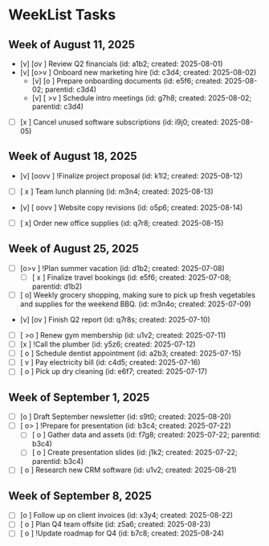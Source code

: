 # WeekList Tasks

## Week of August 11, 2025

- [v] [ov     ] Review Q2 financials (id: a1b2; created: 2025-08-01)
- [v] [o>v    ] Onboard new marketing hire (id: c3d4; created: 2025-08-02)
  - [v] [o      ] Prepare onboarding documents (id: e5f6; created: 2025-08-02; parentid: c3d4)
  - [v] [ >v    ] Schedule intro meetings (id: g7h8; created: 2025-08-02; parentid: c3d4)
- [ ] [x      ] Cancel unused software subscriptions (id: i9j0; created: 2025-08-05)

## Week of August 18, 2025

- [v] [oovv   ] !Finalize project proposal (id: k1l2; created: 2025-08-12)
- [ ] [   x   ] Team lunch planning (id: m3n4; created: 2025-08-13)
- [v] [   oovv ] Website copy revisions (id: o5p6; created: 2025-08-14)
- [ ] [      x] Order new office supplies (id: q7r8; created: 2025-08-15)

## Week of August 25, 2025

- [ ] [o>v    ] !Plan summer vacation (id: d1b2; created: 2025-07-08)
  - [ ] [ x     ] Finalize travel bookings (id: e5f6; created: 2025-07-08; parentid: d1b2)
- [ ] [      o] Weekly grocery shopping, making sure to pick up fresh vegetables and supplies for the weekend BBQ. (id: m3n4o; created: 2025-07-09)
- [v] [ov     ] Finish Q2 report (id: q7r8s; created: 2025-07-10)
- [ ] [  >o   ] Renew gym membership (id: u1v2; created: 2025-07-11)
- [ ] [x      ] !Call the plumber (id: y5z6; created: 2025-07-12)
- [ ] [ o     ] Schedule dentist appointment (id: a2b3; created: 2025-07-15)
- [ ] [   v   ] Pay electricity bill (id: c4d5; created: 2025-07-16)
- [ ] [    o  ] Pick up dry cleaning (id: e6f7; created: 2025-07-17)

## Week of September 1, 2025

- [ ] [o      ] Draft September newsletter (id: s9t0; created: 2025-08-20)
- [ ] [ o>    ] !Prepare for presentation (id: b3c4; created: 2025-07-22)
  - [ ] [ o     ] Gather data and assets (id: f7g8; created: 2025-07-22; parentid: b3c4)
  - [ ] [  o    ] Create presentation slides (id: j1k2; created: 2025-07-22; parentid: b3c4)
- [ ] [   o   ] Research new CRM software (id: u1v2; created: 2025-08-21)

## Week of September 8, 2025

- [ ] [o      ] Follow up on client invoices (id: x3y4; created: 2025-08-22)
- [ ] [ o     ] Plan Q4 team offsite (id: z5a6; created: 2025-08-23)
- [ ] [  o    ] !Update roadmap for Q4 (id: b7c8; created: 2025-08-24)
